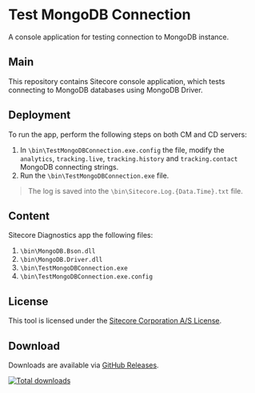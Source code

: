 # Test MongoDB Connection
A console application for testing connection to MongoDB instance.

## Main

This repository contains Sitecore console application, which tests connecting to MongoDB databases using MongoDB Driver.

## Deployment

To run the app, perform the following steps on both CM and CD servers:

1. In `\bin\TestMongoDBConnection.exe.config` the file, modify the `analytics`, `tracking.live`, `tracking.history` and `tracking.contact` MongoDB connecting strings.
2. Run the `\bin\TestMongoDBConnection.exe` file.

> The log is saved into the `\bin\Sitecore.Log.{Data.Time}.txt` file.

## Content 

Sitecore Diagnostics app the following files:

1. `\bin\MongoDB.Bson.dll`
2. `\bin\MongoDB.Driver.dll`
3. `\bin\TestMongoDBConnection.exe`
4. `\bin\TestMongoDBConnection.exe.config`

## License

This tool is licensed under the [Sitecore Corporation A/S License](./LICENSE).

## Download

Downloads are available via [GitHub Releases](https://github.com/SitecoreSupport/TestMongoDBConnection/releases).

[![Total downloads](https://img.shields.io/github/downloads/SitecoreSupport/TestMongoDBConnection/total.svg)](https://github.com/SitecoreSupport/TestMongoDBConnection/releases)
